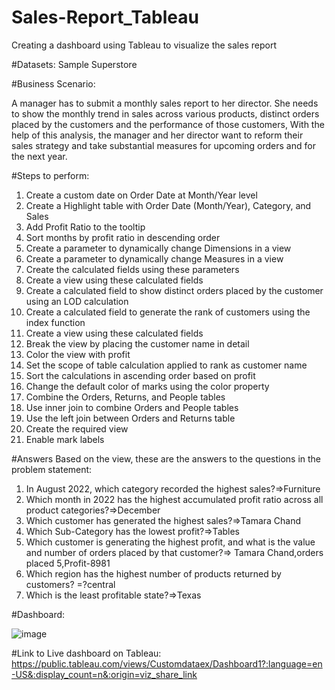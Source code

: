 # Sales-Report_Tableau
Creating a dashboard using Tableau to visualize the sales report

#Datasets:
Sample Superstore

#Business Scenario:

A manager has to submit a monthly sales report to her director. She needs to show the monthly trend in sales across various products, distinct orders placed by the customers and the performance of those customers, With the help of this analysis, the manager and her director want to reform their sales strategy and take substantial measures for upcoming orders and for the next year.



#Steps to perform:
1.	Create a custom date on Order Date at Month/Year level 
2.	Create a Highlight table with Order Date (Month/Year), Category, and Sales 
3.	Add Profit Ratio to the tooltip
4.	Sort months by profit ratio in descending order
5.	Create a parameter to dynamically change Dimensions in a view 
6.	Create a parameter to dynamically change Measures in a view
7.	Create the calculated fields using these parameters 
8.	Create a view using these calculated fields
9.	Create a calculated field to show distinct orders placed by the customer using an LOD calculation
10.	Create a calculated field to generate the rank of customers using the index function
11.	Create a view using these calculated fields
12.	Break the view by placing the customer name in detail
13.	Color the view with profit
14.	Set the scope of table calculation applied to rank as customer name
15.	Sort the calculations in ascending order based on profit
16.	Change the default color of marks using the color property
17.	Combine the Orders, Returns, and People tables
18.	Use inner join to combine Orders and People tables
19.	Use the left join between Orders and Returns table
20.	Create the required view
21.	Enable mark labels


#Answers
Based on the view, these are the answers to the questions in the problem statement:

1.	In August 2022, which category recorded the highest sales?=>Furniture
2.	Which month in 2022 has the highest accumulated profit ratio across all product categories?=>December
3.	Which customer has generated the highest sales?=>Tamara Chand
4.	Which Sub-Category has the lowest profit?=>Tables
5.	Which customer is generating the highest profit, and what is the value and number of orders placed by that customer?=> Tamara Chand,orders placed 5,Profit-8981
6.	Which region has the highest number of products returned by customers? =?central
7.	Which is the least profitable state?=>Texas

#Dashboard:

![image](https://github.com/sanikasheth/Sales-Report_Tableau/assets/78950430/3ce3c4c2-2e98-4cb2-8969-65be97752f45)

#Link to Live dashboard on Tableau:
https://public.tableau.com/views/Customdataex/Dashboard1?:language=en-US&:display_count=n&:origin=viz_share_link




